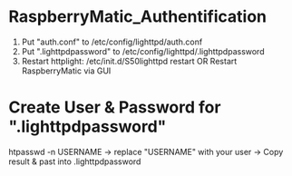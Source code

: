 # RaspberryMatic_Authentification

1. Put "auth.conf" to /etc/config/lighttpd/auth.conf
2. Put ".lighttpdpassword" to /etc/config/lighttpd/.lighttpdpassword
3. Restart httplight: /etc/init.d/S50lighttpd restart
OR Restart RaspberryMatic via GUI

# Create User & Password for ".lighttpdpassword"
htpasswd -n USERNAME
-> replace "USERNAME" with your user
-> Copy result & past into .lighttpdpassword
